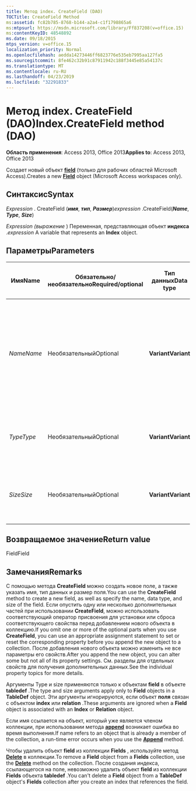 ```yaml
---
title: Метод index. CreateField (DAO)
TOCTitle: CreateField Method
ms:assetid: fc82b785-8768-b144-a2a4-c1f1798865a6
ms:mtpsurl: https://msdn.microsoft.com/library/Ff837208(v=office.15)
ms:contentKeyID: 48548892
ms.date: 09/18/2015
mtps_version: v=office.15
localization_priority: Normal
ms.openlocfilehash: aedda14273446ff6823776e535eb7995aa127fa5
ms.sourcegitcommit: 8fe462c32b91c87911942c188f3445e85a54137c
ms.translationtype: MT
ms.contentlocale: ru-RU
ms.lasthandoff: 04/23/2019
ms.locfileid: "32291833"
---
```

# <a name="indexcreatefield-method-dao"></a><span data-ttu-id="4f6fc-102">Метод index. CreateField (DAO)</span><span class="sxs-lookup"><span data-stu-id="4f6fc-102">Index.CreateField method (DAO)</span></span>

<span data-ttu-id="4f6fc-103">**Область применения**: Access 2013, Office 2013</span><span class="sxs-lookup"><span data-stu-id="4f6fc-103">**Applies to**: Access 2013, Office 2013</span></span>

<span data-ttu-id="4f6fc-104">Создает новый объект **[field](field-object-dao.md)** (только для рабочих областей Microsoft Access).</span><span class="sxs-lookup"><span data-stu-id="4f6fc-104">Creates a new **[Field](field-object-dao.md)** object (Microsoft Access workspaces only).</span></span>

## <a name="syntax"></a><span data-ttu-id="4f6fc-105">Синтаксис</span><span class="sxs-lookup"><span data-stu-id="4f6fc-105">Syntax</span></span>

<span data-ttu-id="4f6fc-106">*Expression* . CreateField (***имя***, ***тип***, ***Размер***)</span><span class="sxs-lookup"><span data-stu-id="4f6fc-106">*expression* .CreateField(***Name***, ***Type***, ***Size***)</span></span>

<span data-ttu-id="4f6fc-107">*Expression (выражение* ) Переменная, представляющая объект **индекса** .</span><span class="sxs-lookup"><span data-stu-id="4f6fc-107">*expression* A variable that represents an **Index** object.</span></span>

## <a name="parameters"></a><span data-ttu-id="4f6fc-108">Параметры</span><span class="sxs-lookup"><span data-stu-id="4f6fc-108">Parameters</span></span>

<table>
<colgroup>
<col style="width: 25%" />
<col style="width: 25%" />
<col style="width: 25%" />
<col style="width: 25%" />
</colgroup>
<thead>
<tr class="header">
<th><p><span data-ttu-id="4f6fc-109">Имя</span><span class="sxs-lookup"><span data-stu-id="4f6fc-109">Name</span></span></p></th>
<th><p><span data-ttu-id="4f6fc-110">Обязательно/необязательно</span><span class="sxs-lookup"><span data-stu-id="4f6fc-110">Required/optional</span></span></p></th>
<th><p><span data-ttu-id="4f6fc-111">Тип данных</span><span class="sxs-lookup"><span data-stu-id="4f6fc-111">Data type</span></span></p></th>
<th><p><span data-ttu-id="4f6fc-112">Описание</span><span class="sxs-lookup"><span data-stu-id="4f6fc-112">Description</span></span></p></th>
</tr>
</thead>
<tbody>
<tr class="odd">
<td><p><span data-ttu-id="4f6fc-113"><em>Name</em></span><span class="sxs-lookup"><span data-stu-id="4f6fc-113"><em>Name</em></span></span></p></td>
<td><p><span data-ttu-id="4f6fc-114">Необязательный</span><span class="sxs-lookup"><span data-stu-id="4f6fc-114">Optional</span></span></p></td>
<td><p><span data-ttu-id="4f6fc-115"><strong>Variant</strong></span><span class="sxs-lookup"><span data-stu-id="4f6fc-115"><strong>Variant</strong></span></span></p></td>
<td><p><span data-ttu-id="4f6fc-116">Строка, которая уникально задает имя нового объекта <strong>field</strong> .</span><span class="sxs-lookup"><span data-stu-id="4f6fc-116">A String that uniquely names the new <strong>Field</strong> object.</span></span> <span data-ttu-id="4f6fc-117">Сведения о допустимых именах <strong>полей</strong> приведены в свойстве <strong><a href="connection-name-property-dao.md">Name</a></strong> .</span><span class="sxs-lookup"><span data-stu-id="4f6fc-117">See the <strong><a href="connection-name-property-dao.md">Name</a></strong> property for details on valid <strong>Field</strong> names.</span></span></p></td>
</tr>
<tr class="even">
<td><p><span data-ttu-id="4f6fc-118"><em>Type</em></span><span class="sxs-lookup"><span data-stu-id="4f6fc-118"><em>Type</em></span></span></p></td>
<td><p><span data-ttu-id="4f6fc-119">Необязательный</span><span class="sxs-lookup"><span data-stu-id="4f6fc-119">Optional</span></span></p></td>
<td><p><span data-ttu-id="4f6fc-120"><strong>Variant</strong></span><span class="sxs-lookup"><span data-stu-id="4f6fc-120"><strong>Variant</strong></span></span></p></td>
<td><p><span data-ttu-id="4f6fc-121">Аргумент не поддерживается для этого объекта.</span><span class="sxs-lookup"><span data-stu-id="4f6fc-121">Argument not supported for this object.</span></span></p></td>
</tr>
<tr class="odd">
<td><p><span data-ttu-id="4f6fc-122"><em>Size</em></span><span class="sxs-lookup"><span data-stu-id="4f6fc-122"><em>Size</em></span></span></p></td>
<td><p><span data-ttu-id="4f6fc-123">Необязательный</span><span class="sxs-lookup"><span data-stu-id="4f6fc-123">Optional</span></span></p></td>
<td><p><span data-ttu-id="4f6fc-124"><strong>Variant</strong></span><span class="sxs-lookup"><span data-stu-id="4f6fc-124"><strong>Variant</strong></span></span></p></td>
<td><p><span data-ttu-id="4f6fc-125">Аргумент не поддерживается для этого объекта.</span><span class="sxs-lookup"><span data-stu-id="4f6fc-125">Argument not supported for this object.</span></span></p></td>
</tr>
</tbody>
</table>


## <a name="return-value"></a><span data-ttu-id="4f6fc-126">Возвращаемое значение</span><span class="sxs-lookup"><span data-stu-id="4f6fc-126">Return value</span></span>

<span data-ttu-id="4f6fc-127">Field</span><span class="sxs-lookup"><span data-stu-id="4f6fc-127">Field</span></span>

## <a name="remarks"></a><span data-ttu-id="4f6fc-128">Замечания</span><span class="sxs-lookup"><span data-stu-id="4f6fc-128">Remarks</span></span>

<span data-ttu-id="4f6fc-129">С помощью метода **CreateField** можно создать новое поле, а также указать имя, тип данных и размер поля.</span><span class="sxs-lookup"><span data-stu-id="4f6fc-129">You can use the **CreateField** method to create a new field, as well as specify the name, data type, and size of the field.</span></span> <span data-ttu-id="4f6fc-130">Если опустить одну или несколько дополнительных частей при использовании **CreateField**, можно использовать соответствующий оператор присвоения для установки или сброса соответствующего свойства перед добавлением нового объекта в коллекцию.</span><span class="sxs-lookup"><span data-stu-id="4f6fc-130">If you omit one or more of the optional parts when you use **CreateField**, you can use an appropriate assignment statement to set or reset the corresponding property before you append the new object to a collection.</span></span> <span data-ttu-id="4f6fc-131">После добавления нового объекта можно изменить не все параметры его свойств.</span><span class="sxs-lookup"><span data-stu-id="4f6fc-131">After you append the new object, you can alter some but not all of its property settings.</span></span> <span data-ttu-id="4f6fc-132">См. разделы для отдельных свойств для получения дополнительных данных.</span><span class="sxs-lookup"><span data-stu-id="4f6fc-132">See the individual property topics for more details.</span></span>

<span data-ttu-id="4f6fc-133">Аргументы Type и size применяются только к объектам **field** в объекте **tabledef** .</span><span class="sxs-lookup"><span data-stu-id="4f6fc-133">The type and size arguments apply only to **Field** objects in a **TableDef** object.</span></span> <span data-ttu-id="4f6fc-134">Эти аргументы игнорируются, если объект **поля** связан с объектом **index** или **relation** .</span><span class="sxs-lookup"><span data-stu-id="4f6fc-134">These arguments are ignored when a **Field** object is associated with an **Index** or **Relation** object.</span></span>

<span data-ttu-id="4f6fc-135">Если имя ссылается на объект, который уже является членом коллекции, при использовании метода **[append](fields-append-method-dao.md)** возникает ошибка во время выполнения.</span><span class="sxs-lookup"><span data-stu-id="4f6fc-135">If name refers to an object that is already a member of the collection, a run-time error occurs when you use the **[Append](fields-append-method-dao.md)** method.</span></span>

<span data-ttu-id="4f6fc-136">Чтобы удалить объект **field** из коллекции **Fields** , используйте метод **[Delete](fields-delete-method-dao.md)** в коллекции.</span><span class="sxs-lookup"><span data-stu-id="4f6fc-136">To remove a **Field** object from a **Fields** collection, use the **[Delete](fields-delete-method-dao.md)** method on the collection.</span></span> <span data-ttu-id="4f6fc-137">После создания индекса, ссылающегося на поле, невозможно удалить объект **field** из коллекции **Fields** объекта **tabledef** .</span><span class="sxs-lookup"><span data-stu-id="4f6fc-137">You can't delete a **Field** object from a **TableDef** object's **Fields** collection after you create an index that references the field.</span></span>

